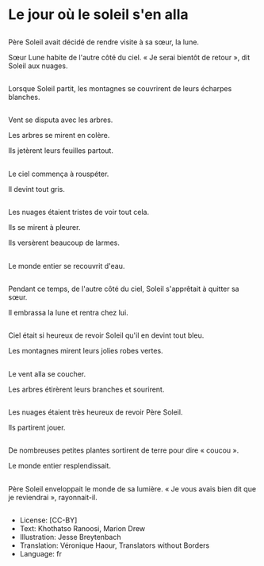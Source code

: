 # Le jour où le soleil s'en alla

##
Père Soleil avait décidé de rendre visite à sa sœur, la lune.

Sœur Lune habite de l'autre côté du ciel. « Je serai bientôt de retour », dit Soleil aux nuages.

##
Lorsque Soleil partit, les montagnes se couvrirent de leurs écharpes blanches.

##
Vent se disputa avec les arbres.

Les arbres se mirent en colère.

Ils jetèrent leurs feuilles partout.

##
Le ciel commença à rouspéter.

Il devint tout gris.

##
Les nuages étaient tristes de voir tout cela.

Ils se mirent à pleurer.

Ils versèrent beaucoup de larmes.

##
Le monde entier se recouvrit d'eau.

##
Pendant ce temps, de l'autre côté du ciel, Soleil s'apprêtait à quitter sa sœur.

Il embrassa la lune et rentra chez lui.

##
Ciel était si heureux de revoir Soleil qu'il en devint tout bleu.

Les montagnes mirent leurs jolies robes vertes.

##
Le vent alla se coucher.

Les arbres étirèrent leurs branches et sourirent.

##
Les nuages étaient très heureux de revoir Père Soleil.

Ils partirent jouer.

##
De nombreuses petites plantes sortirent de terre pour dire « coucou ».

Le monde entier resplendissait.

##
Père Soleil enveloppait le monde de sa lumière. « Je vous avais bien dit que je reviendrai », rayonnait-il.

##
* License: [CC-BY]
* Text: Khothatso Ranoosi, Marion Drew
* Illustration: Jesse Breytenbach
* Translation: Véronique Haour, Translators without Borders
* Language: fr
